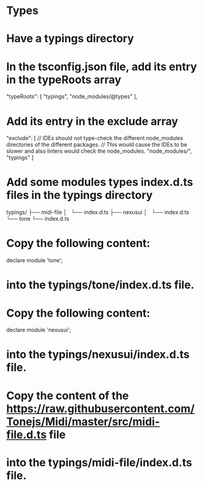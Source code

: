 # Types

# Have a typings directory

# In the tsconfig.json file, add its entry in the typeRoots array
"typeRoots": [
  "typings",
  "node_modules/@types"
],

# Add its entry in the exclude array
  "exclude": [
    // IDEs should not type-check the different node_modules directories of the different packages.
    // This would cause the IDEs to be slower and also linters would check the node_modules.
    "node_modules/",
    "typings"
  ]

# Add some modules types index.d.ts files in the typings directory
typings/
├── midi-file
│   └── index.d.ts
├── nexusui
│   └── index.d.ts
└── tone
    └── index.d.ts

# Copy the following content:
declare module 'tone';
# into the typings/tone/index.d.ts file.

# Copy the following content:
declare module 'nexusui';
# into the typings/nexusui/index.d.ts file.

# Copy the content of the https://raw.githubusercontent.com/Tonejs/Midi/master/src/midi-file.d.ts file
# into the typings/midi-file/index.d.ts file.
